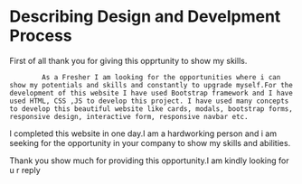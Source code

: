# Describing Design and Develpment Process

First of all thank you for giving this opprtunity to show my skills.

            As a Fresher I am looking for the opportunities where i can show my potentials and skills and constantly to upgrade myself.For the development of this website I have used Bootstrap framework and I have used HTML, CSS ,JS to develop this project. I have used many concepts to develop this beautiful website like cards, modals, bootstrap forms, responsive design, interactive form, responsive navbar etc.

I completed this website in one day.I am a hardworking person and i am seeking for the opportunity in your company to show my skills and abilities.

Thank you show much for providing this opportunity.I am kindly looking for u r reply
